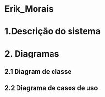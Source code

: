 # Erik_Morais

# 1.Descrição do sistema

# 2. Diagramas

## 2.1 Diagram de classe

## 2.2 Diagrama de casos de uso